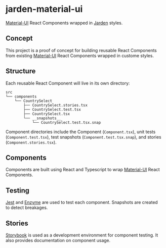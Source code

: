 # jarden-material-ui

[Material-UI](https://material-ui.com/) React Components wrapped in [Jarden](https://www.jarden.co.nz/) styles.

## Concept

This project is a proof of concept for building reusable React Components from existing [Material-UI](https://material-ui.com/) React Components wrapped in custome styles.

## Structure

Each reusable React Component will live in its own directory:

```
src
└── components
    └── CountrySelect
        ├── CountrySelect.stories.tsx
        ├── CountrySelect.test.tsx
        ├── CountrySelect.tsx
        └── __snapshots__
            └── CountrySelect.test.tsx.snap
```

Component directories include the Component (`Component.tsx`), unit tests (`Component.test.tsx`), test snapshots (`Component.test.tsx.snap`), and stories (`Component.stories.tsx`).

## Components

Components are built using React and Typescript to wrap [Material-UI](https://material-ui.com/) React Components.

## Testing

[Jest](https://jestjs.io/) and [Enzyme](https://airbnb.io/enzyme/) are used to test each component. Snapshots are created to detect breakages.

## Stories

[Storybook](https://storybook.js.org/) is used as a development environment for component testing. It also provides documentation on component usage.
